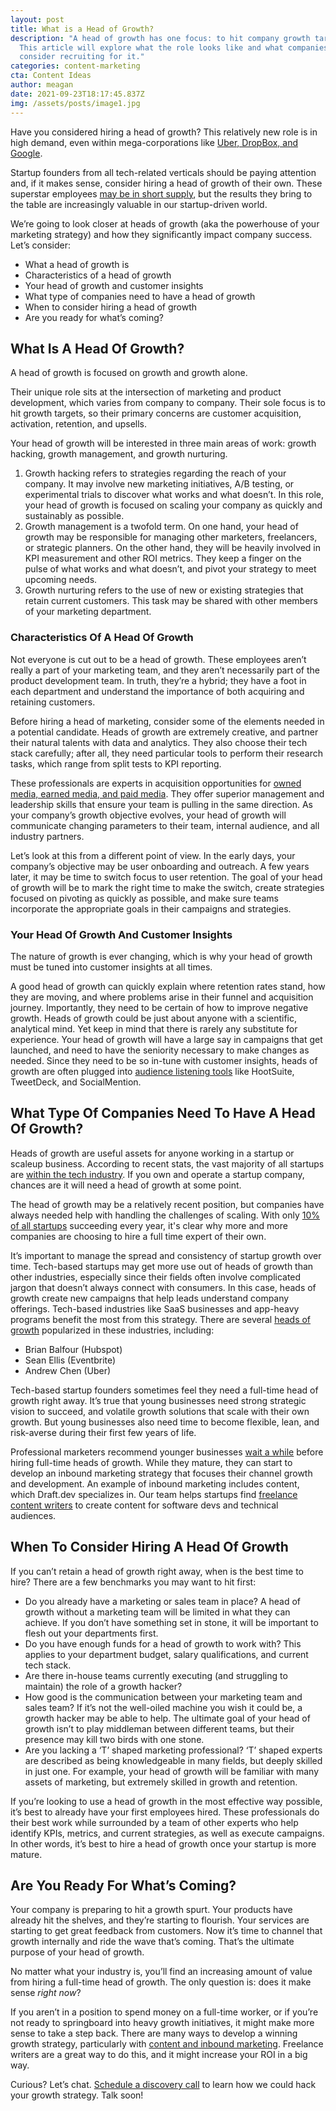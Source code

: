 ```yaml
---
layout: post
title: What is a Head of Growth?
description: "A head of growth has one focus: to hit company growth targets.
  This article will explore what the role looks like and what companies should
  consider recruiting for it."
categories: content-marketing
cta: Content Ideas
author: meagan
date: 2021-09-23T18:17:45.837Z
img: /assets/posts/image1.jpg
---
```

Have you considered hiring a head of growth? This relatively new role is in high demand, even within mega-corporations like [Uber, DropBox, and Google](https://neilpatel.com/blog/team-needs-growth-manager/).

Startup founders from all tech-related verticals should be paying attention and, if it makes sense, consider hiring a head of growth of their own. These superstar employees [may be in short supply](https://www.bls.gov/ooh/management/advertising-promotions-and-marketing-managers.htm), but the results they bring to the table are increasingly valuable in our startup-driven world. 

We’re going to look closer at heads of growth (aka the powerhouse of your marketing strategy) and how they significantly impact company success. Let’s consider:

- What a head of growth is
- Characteristics of a head of growth
- Your head of growth and customer insights
- What type of companies need to have a head of growth
- When to consider hiring a head of growth
- Are you ready for what’s coming?

## **What Is A Head Of Growth?**

A head of growth is focused on growth and growth alone. 

Their unique role sits at the intersection of marketing and product development, which varies from company to company. Their sole focus is to hit growth targets, so their primary concerns are customer acquisition, activation, retention, and upsells.

Your head of growth will be interested in three main areas of work: growth hacking, growth management, and growth nurturing.

1. Growth hacking refers to strategies regarding the reach of your company. It may involve new marketing initiatives, A/B testing, or experimental trials to discover what works and what doesn’t. In this role, your head of growth is focused on scaling your company as quickly and sustainably as possible.
2. Growth management is a twofold term. On one hand, your head of growth may be responsible for managing other marketers, freelancers, or strategic planners. On the other hand, they will be heavily involved in KPI measurement and other ROI metrics. They keep a finger on the pulse of what works and what doesn’t, and pivot your strategy to meet upcoming needs.
3. Growth nurturing refers to the use of new or existing strategies that retain current customers. This task may be shared with other members of your marketing department. 

<!-- signup -->

### **Characteristics Of A Head Of Growth**

Not everyone is cut out to be a head of growth. These employees aren’t really a part of your marketing team, and they aren’t necessarily part of the product development team. In truth, they’re a hybrid; they have a foot in each department and understand the importance of both acquiring and retaining customers. 

Before hiring a head of marketing, consider some of the elements needed in a potential candidate. Heads of growth are extremely creative, and partner their natural talents with data and analytics. They also choose their tech stack carefully; after all, they need particular tools to perform their research tasks, which range from split tests to KPI reporting.

These professionals are experts in acquisition opportunities for [owned media, earned media, and paid media](https://smallbiztrends.com/2013/08/what-is-owned-earned-paid-media.html). They offer superior management and leadership skills that ensure your team is pulling in the same direction. As your company’s growth objective evolves, your head of growth will communicate changing parameters to their team, internal audience, and all industry partners.

Let’s look at this from a different point of view. In the early days, your company’s objective may be user onboarding and outreach. A few years later, it may be time to switch focus to user retention. The goal of your head of growth will be to mark the right time to make the switch, create strategies focused on pivoting as quickly as possible, and make sure teams incorporate the appropriate goals in their campaigns and strategies.

### **Your Head Of Growth And Customer Insights**

The nature of growth is ever changing, which is why your head of growth must be tuned into customer insights at all times. 

A good head of growth can quickly explain where retention rates stand, how they are moving, and where problems arise in their funnel and acquisition journey. Importantly, they need to be certain of how to improve negative growth. 
Heads of growth could be just about anyone with a scientific, analytical mind. Yet keep in mind that there is rarely any substitute for experience. Your head of growth will have a large say in campaigns that get launched, and need to have the seniority necessary to make changes as needed.
Since they need to be so in-tune with customer insights, heads of growth are often plugged into [audience listening tools](https://digitalmarketinginstitute.com/blog/7-of-the-best-free-audience-listening-tools) like HootSuite, TweetDeck, and SocialMention.

## **What Type Of Companies Need To Have A Head Of Growth?**

Heads of growth are useful assets for anyone working in a startup or scaleup business. According to recent stats, the vast majority of all startups are [within the tech industry](https://www.statista.com/statistics/882615/startups-worldwide-by-industry/). If you own and operate a startup company, chances are it will need a head of growth at some point.

The head of growth may be a relatively recent position, but companies have always needed help with handling the challenges of scaling. With only [10% of all startups](https://www.embroker.com/blog/startup-statistics/) succeeding every year, it's clear why more and more companies are choosing to hire a full time expert of their own. 

It’s important to manage the spread and consistency of startup growth over time. Tech-based startups may get more use out of heads of growth than other industries, especially since their fields often involve complicated jargon that doesn’t always connect with consumers. In this case, heads of growth create new campaigns that help leads understand company offerings. Tech-based industries like SaaS businesses and app-heavy programs benefit the most from this strategy. There are several [heads of growth](https://ey-vodw.be/hire-chief-growth-officer/) popularized in these industries, including:

- Brian Balfour (Hubspot)
- Sean Ellis (Eventbrite)
- Andrew Chen (Uber)

Tech-based startup founders sometimes feel they need a full-time head of growth right away. It’s true that young businesses need strong strategic vision to succeed, and volatile growth solutions that scale with their own growth. But young businesses also need time to become flexible, lean, and risk-averse during their first few years of life.

Professional marketers recommend younger businesses [wait a while](https://kurve.co.uk/how-to-hire-startup-head-of-growth/) before hiring full-time heads of growth. While they mature, they can start to develop an inbound marketing strategy that focuses their channel growth and development. An example of inbound marketing includes content, which Draft.dev specializes in. Our team helps startups find [freelance content writers](https://draft.dev/learn/posts/how-draft-dev-works-with-clients) to create content for software devs and technical audiences.

## **When To Consider Hiring A Head Of Growth**

If you can’t retain a head of growth right away, when is the best time to hire? There are a few benchmarks you may want to hit first:

- Do you already have a marketing or sales team in place? A head of growth without a marketing team will be limited in what they can achieve. If you don’t have something set in stone, it will be important to flesh out your departments first.
- Do you have enough funds for a head of growth to work with? This applies to your department budget, salary qualifications, and current tech stack.
- Are there in-house teams currently executing (and struggling to maintain) the role of a growth hacker? 
- How good is the communication between your marketing team and sales team? If it’s not the well-oiled machine you wish it could be, a growth hacker may be able to help. The ultimate goal of your head of growth isn’t to play middleman between different teams, but their presence may kill two birds with one stone.
- Are you lacking a ‘T’ shaped marketing professional? ‘T’ shaped experts are described as being knowledgeable in many fields, but deeply skilled in just one. For example, your head of growth will be familiar with many assets of marketing, but extremely skilled in growth and retention.

If you’re looking to use a head of growth in the most effective way possible, it’s best to already have your first employees hired. These professionals do their best work while surrounded by a team of other experts who help identify KPIs, metrics, and current strategies, as well as execute campaigns. In other words, it’s best to hire a head of growth once your startup is more mature.

## **Are You Ready For What’s Coming?**

Your company is preparing to hit a growth spurt. Your products have already hit the shelves, and they’re starting to flourish. Your services are starting to get great feedback from customers. Now it’s time to channel that growth internally and ride the wave that’s coming. That’s the ultimate purpose of your head of growth.

No matter what your industry is, you’ll find an increasing amount of value from hiring a full-time head of growth. The only question is: does it make sense *right now*? 

If you aren’t in a position to spend money on a full-time worker, or if you’re not ready to springboard into heavy growth initiatives, it might make more sense to take a step back. There are many ways to develop a winning growth strategy, particularly with [content and inbound marketing](https://draft.dev/learn/posts/successful-consumer-generated-marketing-for-technology-companies-1). Freelance writers are a great way to do this, and it might increase your ROI in a big way.

Curious? Let’s chat. [Schedule a discovery call](https://draft.dev/call) to learn how we could hack your growth strategy. Talk soon!